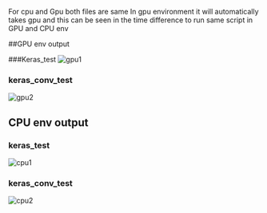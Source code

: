 For cpu and Gpu both files are same
In gpu environment it will automatically takes gpu and this can be seen in the time difference to run same script in GPU and CPU env

##GPU env output

###Keras_test
![gpu1](https://user-images.githubusercontent.com/23000971/44314725-8c601b80-a439-11e8-8ce6-626a98bde5c2.png)

### keras_conv_test

![gpu2](https://user-images.githubusercontent.com/23000971/44314751-c4fff500-a439-11e8-9ff1-3f7b11975198.png)


## CPU env output

### keras_test
![cpu1](https://user-images.githubusercontent.com/23000971/44314769-faa4de00-a439-11e8-88c9-06bfef69ff20.png)

### keras_conv_test

![cpu2](https://user-images.githubusercontent.com/23000971/44314772-01335580-a43a-11e8-804c-5f37f4a66062.png)
